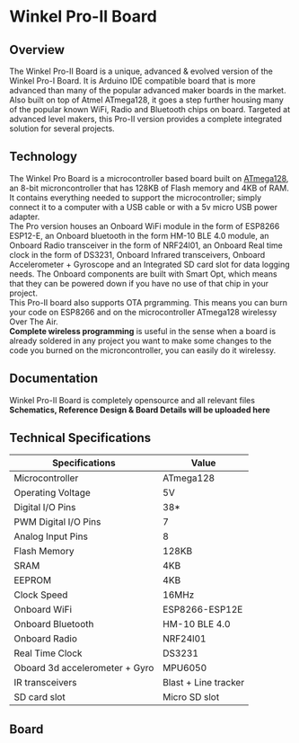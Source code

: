 # Winkel Pro-II Board

## Overview
The Winkel Pro-II Board is a unique, advanced & evolved version of the Winkel Pro-I Board. It is Arduino IDE compatible board that is more advanced than many of the popular advanced maker boards in the market. Also built on top of Atmel ATmega128, it goes a step further housing many of the popular known WiFi, Radio and Bluetooth chips on board. Targeted at advanced level makers, this Pro-II version provides a complete integrated solution for several projects.

## Technology
The Winkel Pro Board is a microcontroller based board built on [ATmega128](https://www.google.com), an 8-bit microncontroller that has 128KB of Flash memory and 4KB of RAM. It contains everything needed to support the microcontroller; simply connect it to a computer with a USB cable or with a 5v micro USB power adapter.  
The Pro version houses an Onboard WiFi module in the form of ESP8266 ESP12-E, an Onboard bluetooth in the form HM-10 BLE 4.0 module, an Onboard Radio transceiver in the form of NRF24l01, an Onboard Real time clock in the form of DS3231, Onboard Infrared transceivers, Onboard Accelerometer + Gyroscope and an Integrated SD card slot for data logging needs. The Onboard components are built with Smart Opt, which means that they can be powered down if you have no use of that chip in your project.  
This Pro-II board also supports OTA prgramming. This means you can burn your code on ESP8266 and on the microcontroller ATmega128 wirelessy Over The Air.  
**Complete wireless programming** is useful in the sense when a board is already soldered in any project you want to make some changes to the code you burned on the microncontroller, you can easily do it wirelessy.

## Documentation
Winkel Pro-II Board is completely opensource and all relevant files **Schematics, Reference Design & Board Details will be uploaded here**

## Technical Specifications
| Specifications  | Value            |
| ------- | ---------------- |
| Microcontroller  | ATmega128 |
| Operating Voltage	 | 5V |
| Digital I/O Pins | 38* |
| PWM Digital I/O Pins	 | 7 |
| Analog Input Pins	 | 8 |
| Flash Memory	 | 128KB |
| SRAM	 | 4KB |
| EEPROM	 | 4KB |
| Clock Speed	 | 16MHz |
| Onboard WiFi	 | ESP8266-ESP12E |
| Onboard Bluetooth	 | HM-10 BLE 4.0 |
| Onboard Radio	 | NRF24l01 |
| Real Time Clock	 | DS3231 |
| Oboard 3d accelerometer + Gyro	 | MPU6050 |
| IR transceivers	 | Blast + Line tracker |
| SD card slot	 | Micro SD slot |

## Board
